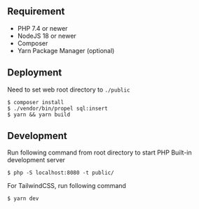 ## Requirement
- PHP 7.4 or newer
- NodeJS 18 or newer
- Composer
- Yarn Package Manager (optional)

## Deployment
Need to set web root directory to `./public`
```
$ composer install
$ ./vendor/bin/propel sql:insert
$ yarn && yarn build
```

## Development
Run following command from root directory to start PHP Built-in development server
```
$ php -S localhost:8080 -t public/
```

For TailwindCSS, run following command
```
$ yarn dev
```

